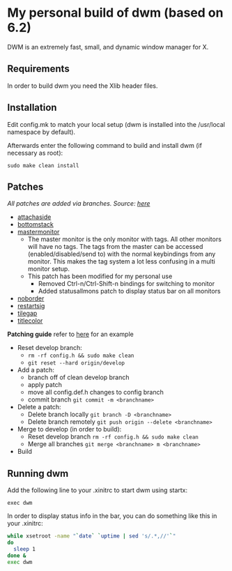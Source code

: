 My personal build of dwm (based on 6.2)
=======================================
DWM is an extremely fast, small, and dynamic window manager for X.

Requirements
------------
In order to build dwm you need the Xlib header files.

Installation
------------
Edit config.mk to match your local setup (dwm is installed into
the /usr/local namespace by default).

Afterwards enter the following command to build and install dwm (if
necessary as root):

`sudo make clean install`

Patches
--------
_All patches are added via branches. Source: [here](https://dwm.suckless.org/patches/)_
- [attachaside](https://dwm.suckless.org/patches/attachaside/)
- [bottomstack](https://dwm.suckless.org/patches/bottomstack)
- [mastermonitor](https://github.com/flaport/dwm/commit/55a46c0f808d01b0450eed748e49bfa9d278e317)
    - The master monitor is the only monitor with tags. All other monitors will
    have no tags.  The tags from the master can be accessed
    (enabled/disabled/send to) with the normal keybindings from any monitor.
    This makes the tag system a lot less confusing in a multi monitor setup.
    - This patch has been modified for my personal use
        - Removed Ctrl-n/Ctrl-Shift-n bindings for switching to monitor
        - Added statusallmons patch to display status bar on all monitors
- [noborder](https://dwm.suckless.org/patches/noborder/)
- [restartsig](https://dwm.suckless.org/patches/restartsig/)
- [tilegap](https://dwm.suckless.org/patches/tilegap/)
- [titlecolor](https://dwm.suckless.org/patches/titlecolor/)

**Patching guide**
refer to [here](https://github.com/qguv/dwm) for an example
- Reset develop branch:
    - `rm -rf config.h && sudo make clean`
    - `git reset --hard origin/develop`
- Add a patch:
    - branch off of clean develop branch
    - apply patch
    - move all config.def.h changes to config branch
    - commit branch `git commit -m <branchname>`
- Delete a patch:
    - Delete branch locally
        `git branch -D <branchname>`
    - Delete branch remotely
        `git push origin --delete <branchname>`
- Merge to develop (in order to build):
    - Reset develop branch
        `rm -rf config.h && sudo make clean`
    - Merge all branches
        `git merge <branchname> m <branchname>`
- Build

Running dwm
-----------
Add the following line to your .xinitrc to start dwm using startx:

`exec dwm`

In order to display status info in the bar, you can do something
like this in your .xinitrc:
```bash
while xsetroot -name "`date` `uptime | sed 's/.*,//'`"
do
  sleep 1
done &
exec dwm
```
